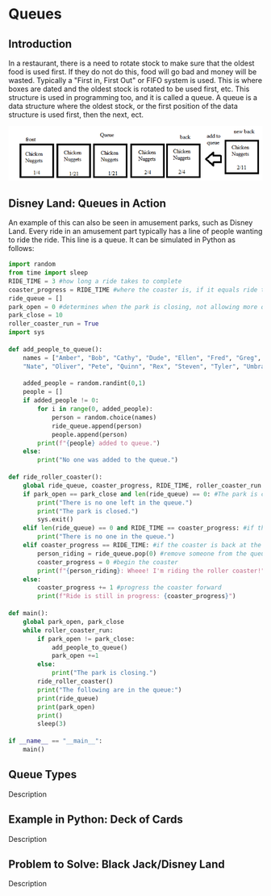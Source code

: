 # Queues

## Introduction

In a restaurant, there is a need to rotate stock to make sure that the oldest food is used first. If they do not do this, food will go bad and money will be wasted. Typically a "First in, First Out" or FIFO system is used. This is where boxes are dated and the oldest stock is rotated to be used first, etc. This structure is used in programming too, and it is called a queue. A queue is a data structure where the oldest stock, or the first position of the data structure is used first, then the next, ect.

![Chicken Nugget Queue](pictures/queue_pic_1.png)

## Disney Land: Queues in Action

An example of this can also be seen in amusement parks, such as Disney Land. Every ride in an amusement part typically has a line of people wanting to ride the ride. This line is a queue. It can be simulated in Python as follows:

```python
import random
from time import sleep
RIDE_TIME = 3 #how long a ride takes to complete
coaster_progress = RIDE_TIME #where the coaster is, if it equals ride time then it can go again.
ride_queue = []
park_open = 0 #determines when the park is closing, not allowing more queues
park_close = 10
roller_coaster_run = True
import sys

def add_people_to_queue():
    names = ["Amber", "Bob", "Cathy", "Dude", "Ellen", "Fred", "Greg", "Hannah", "Isaiah", "Jake", "Karen", "Laurel", "Maggie",
    "Nate", "Oliver", "Pete", "Quinn", "Rex", "Steven", "Tyler", "Umbra", "Victor", "Wendy", "Xander", "Yoshi", "Zack"]
    
    added_people = random.randint(0,1)
    people = []
    if added_people != 0:
        for i in range(0, added_people):
            person = random.choice(names)
            ride_queue.append(person)
            people.append(person)
        print(f"{people} added to queue.")
    else:
        print("No one was added to the queue.")

def ride_roller_coaster():
    global ride_queue, coaster_progress, RIDE_TIME, roller_coaster_run
    if park_open == park_close and len(ride_queue) == 0: #The park is closed and the queue is empty.
        print("There is no one left in the queue.")
        print("The park is closed.")
        sys.exit()
    elif len(ride_queue) == 0 and RIDE_TIME == coaster_progress: #if there is no one in the queue but the part is open
        print("There is no one in the queue.")
    elif coaster_progress == RIDE_TIME: #if the coaster is back at the start
        person_riding = ride_queue.pop(0) #remove someone from the queue
        coaster_progress = 0 #begin the coaster
        print(f"{person_riding}: Wheee! I'm riding the roller coaster!")
    else:
        coaster_progress += 1 #progress the coaster forward
        print(f"Ride is still in progress: {coaster_progress}")

def main():
    global park_open, park_close   
    while roller_coaster_run:
        if park_open != park_close:
            add_people_to_queue()
            park_open +=1
        else:
            print("The park is closing.")
        ride_roller_coaster()
        print("The following are in the queue:")
        print(ride_queue)
        print(park_open)
        print()
        sleep(3)

if __name__ == "__main__":
    main()
```

## Queue Types

Description

## Example in Python: Deck of Cards

Description

## Problem to Solve: Black Jack/Disney Land

Description
